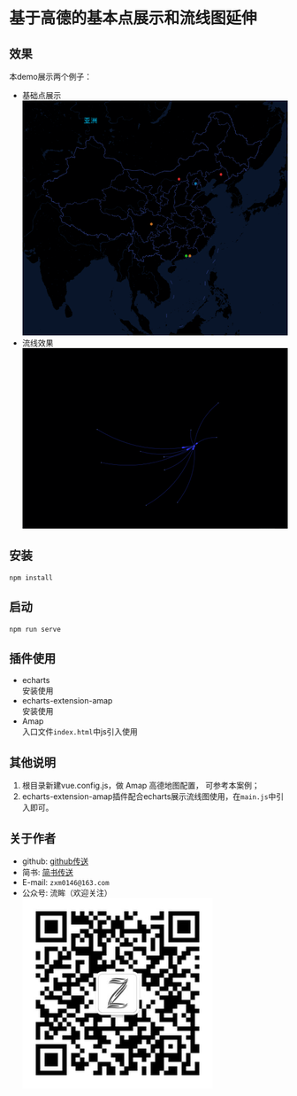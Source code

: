 # 基于高德的基本点展示和流线图延伸

## 效果
本demo展示两个例子：
- 基础点展示
![基础点展示](/static/map_init.png '基础点展示')
- 流线效果
![流线效果](/static/map_line.gif '流线效果')

## 安装
```
npm install
```

## 启动
```
npm run serve
```

## 插件使用
- echarts  
安装使用
- echarts-extension-amap  
安装使用
- Amap  
入口文件`index.html`中js引入使用

## 其他说明
1. 根目录新建vue.config.js，做 Amap 高德地图配置， 可参考本案例；
2. echarts-extension-amap插件配合echarts展示流线图使用，在`main.js`中引入即可。

## 关于作者
- github: [github传送](https://github.com/xuan0146)
- 简书: [简书传送](https://www.jianshu.com/u/a708dcdb5061)
- E-mail: `zxm0146@163.com`
- 公众号:  流眸（欢迎关注）
![](/static/qrcode_wx.jpg)





